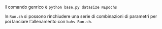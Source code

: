 Il comando genrico è `python base.py datasize NEpochs`

In `Run.sh` si possono rinchiudere una serie di combinazioni di parametri per poi lanciare l'allenamento con `bahs Run.sh`.